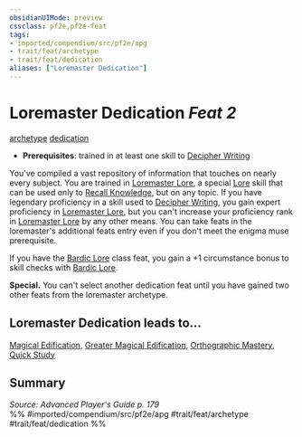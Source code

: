 ```yaml
---
obsidianUIMode: preview
cssclass: pf2e,pf2e-feat
tags:
- imported/compendium/src/pf2e/apg
- trait/feat/archetype
- trait/feat/dedication
aliases: ["Loremaster Dedication"]
---
```

# Loremaster Dedication  *Feat 2*  
[archetype](archetype.md)  [dedication](dedication.md)  

- **Prerequisites**: trained in at least one skill to [Decipher Writing](decipher-writing.md)

You've compiled a vast repository of information that touches on nearly every subject. You are trained in [Loremaster Lore](../skills.md#Lore), a special [Lore](../skills.md#Lore) skill that can be used only to [Recall Knowledge](recall-knowledge.md), but on any topic. If you have legendary proficiency in a skill used to [Decipher Writing](decipher-writing.md), you gain expert proficiency in [Loremaster Lore](../skills.md#Lore), but you can't increase your proficiency rank in [Loremaster Lore](../skills.md#Lore) by any other means. You can take feats in the loremaster's additional feats entry even if you don't meet the enigma muse prerequisite.

If you have the [Bardic Lore](bardic-lore.md) class feat, you gain a +1 circumstance bonus to skill checks with [Bardic Lore](../skills.md#Lore).

**Special.** You can't select another dedication feat until you have gained two other feats from the loremaster archetype.

## Loremaster Dedication leads to...

[Magical Edification](magical-edification-apg.md), [Greater Magical Edification](greater-magical-edification-apg.md), [Orthographic Mastery](orthographic-mastery-apg.md), [Quick Study](quick-study-apg.md)

## Summary

*Source: Advanced Player's Guide p. 179*  
%% #imported/compendium/src/pf2e/apg #trait/feat/archetype #trait/feat/dedication %%